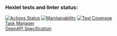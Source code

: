 ### Hexlet tests and linter status:
[![Actions Status](https://github.com/dariazem25/java-project-73/workflows/hexlet-check/badge.svg)](https://github.com/dariazem25/java-project-73/actions)
[![Maintainability](https://api.codeclimate.com/v1/badges/2b05f1d219ae3b5d9c6a/maintainability)](https://codeclimate.com/github/dariazem25/java-project-73/maintainability)
[![Test Coverage](https://api.codeclimate.com/v1/badges/2b05f1d219ae3b5d9c6a/test_coverage)](https://codeclimate.com/github/dariazem25/java-project-73/test_coverage)   
[Task Manager](https://web-production-1d85.up.railway.app/)  
[OpenAPI Specification](https://web-production-1d85.up.railway.app/swagger-ui/index.html?configUrl=/v3/api-docs/swagger-config)